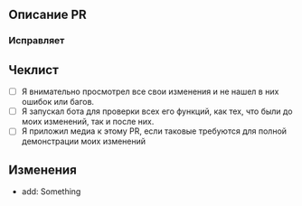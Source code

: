<!-- ЭТО ШАБЛОН ВАШЕГО PULL REQUEST. Текст между стрелками - это комментарии - они не будут видны в PR. -->

## Описание PR
<!-- Здесь необходимо указать то, что изменяет сам PR 
Также указать ID проблемы(Issue) если таковая существует, которую ваш PR исправляет. В ином случае нужно удалить следующий заголовок
-->
### Исправляет
<!-- ID -->

## Чеклист
<!-- Чеклист необходимый для будущего ревью(если таковое предусматривается) -->
- [ ] Я внимательно просмотрел все свои изменения и не нашел в них ошибок или багов.
- [ ] Я запускал бота для проверки всех его функций, как тех, что были до моих изменений, так и после них.
- [ ] Я приложил медиа к этому PR, если таковые требуются для полной демонстрации моих изменений

## Изменения
<!-- Внесенные вами изменения должны быть в формате в следущем формате:
- add:
- tweak:
- fix:
- remove:
Указывать необходимо только то, что нужно(логично), если ваши изменения ничего не удаляют или не исправляют, указывать поля remove и fix соответственно не нужно.
Описывать каждую удаленную вами строчку также не нужно, описывайте только добавленные функции и большие изменения. Маленькие изменения по типу добавленного в код пробела описывать тут не нужно.
 -->
- add: Something
